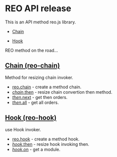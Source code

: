 # REO API release

This is an API method reo.js library.

* [Chain](#chain-reo-chain)

* [Hook](#hook-reo-hook)

REO method on the road...


## [Chain (reo-chain)](https://github.com/koringz/reo.js/tree/master/components/reo.chain/README.md)
Method for resizing chain invoker.
* [reo.chain](https://github.com/koringz/reo.js/tree/master/components/reo.chain/README.md#chain) - create a method chain.
* [*chain*.then](https://github.com/koringz/reo.js/tree/master/components/reo.chain/README.md#then) - resize chain convertion then method.
* [*then*.next](https://github.com/koringz/reo.js/tree/master/components/reo.chain/README.md#next) - get then orders.
* [*then*.all](https://github.com/koringz/reo.js/tree/master/components/reo.chain/README.md#all) - get all orders.

## [Hook (reo-hook)](https://github.com/koringz/reo.js/tree/master/components/reo.hook/README.md)
use Hook invoker.
* [reo.hook](https://github.com/koringz/reo.js/tree/master/components/reo.hook/README.md#hook)  - create a method hook.
* [*hook*.then](https://github.com/koringz/reo.js/tree/master/components/reo.hook/README.md#then)  - resize hook invoking then.
* [*hook*.on](https://github.com/koringz/reo.js/tree/master/components/reo.hook/README.md#on)  - get a module.


